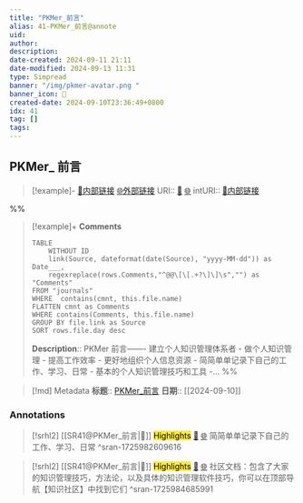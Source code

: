 ```yaml
---
title: "PKMer_前言"
alias: 41-PKMer_前言@annote
uid: 
author: 
description: 
date-created: 2024-09-11 21:11
date-modified: 2024-09-13 11:31
type: Simpread
banner: "/img/pkmer-avatar.png "
banner_icon: 🔖
created-date: 2024-09-10T23:36:49+0800
idx: 41
tag: []
tags: 
---
```


## PKMer_ 前言

> [!example]- [🧷内部链接](<http://localhost:7026/unread/41>) [🌐外部链接](<>)
> URI:: [🧷](<http://localhost:7026/unread/41>) [🌐](<>)
> intURI:: [🧷内部链接](<http://localhost:7026/reading/41>)

%%

> [!example]+ **Comments**
>
> ```dataview
> TABLE 
>     WITHOUT ID
>     link(Source, dateformat(date(Source), "yyyy-MM-dd")) as Date___, 
>     regexreplace(rows.Comments,"^@@\[\[.+?\]\]\s","") as "Comments"
> FROM "journals"
> WHERE  contains(cmnt, this.file.name)
> FLATTEN cmnt as Comments
> WHERE contains(Comments, this.file.name)
> GROUP BY file.link as Source
> SORT rows.file.day desc
> ```
>  **Description**:: PKMer 前言——- 建立个人知识管理体系者 - 做个人知识管理 - 提高工作效率 - 更好地组织个人信息资源 - 简简单单记录下自己的工作、学习、日常 - 基本的个人知识管理技巧和工具 -…
%%

> [!md] Metadata
> **标题**:: [PKMer_前言](https://pkmer.cn/Pkmer-Docs/00-%E5%85%B3%E4%BA%8E/%E5%89%8D%E8%A8%80/)
> **日期**:: [[2024-09-10]]

### Annotations

> [!srhl2] [[SR41@PKMer_前言|📄]] <mark style="background-color: #ffeb3b">Highlights</mark> [🧷](<http://localhost:7026/unread/41#id=1725982609616>) [🌐](<#id=1725982609616>)
> 简简单单记录下自己的工作、学习、日常
> ^sran-1725982609616

> [!srhl2] [[SR41@PKMer_前言|📄]] <mark style="background-color: #ffeb3b">Highlights</mark> [🧷](<http://localhost:7026/unread/41#id=1725984685991>) [🌐](<#id=1725984685991>)
> 社区文档：包含了大家的知识管理技巧，方法论，以及具体的知识管理软件技巧，你可以在顶部导航【知识社区】中找到它们
> ^sran-1725984685991
